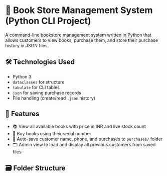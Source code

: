 # 📘 Book Store Management System (Python CLI Project)

A command-line bookstore management system written in Python that allows customers to view books, purchase them, and store their purchase history in JSON files.

## 🛠 Technologies Used
- Python 3
- `dataclasses` for structure
- `tabulate` for CLI tables
- `json` for saving purchase records
- File handling (create/read `.json` history)

## 🎯 Features
- 📚 View all available books with price in INR and live stock count
- 🛒 Buy books using their serial number
- 🧾 Auto-save customer name, phone, and purchases to `purchases/` folder
- 🗂 Admin view to load and display all previous customers from saved files

## 🗃 Folder Structure

